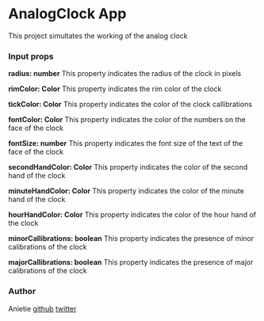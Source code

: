 # AnalogClock App

This project simultates the working of the analog clock

### Input props

**radius: number** This property indicates the radius of the clock in pixels

**rimColor: Color** This property indicates the rim color of the clock

**tickColor: Color** This property indicates the color of the clock callibrations

**fontColor: Color** This property indicates the color of the numbers on the face of the clock

**fontSize: number** This property indicates the font size of the text of the face of the clock

**secondHandColor: Color** This property indicates the color of the second hand of the clock

**minuteHandColor: Color** This property indicates the color of the minute hand of the clock

**hourHandColor: Color** This property indicates the color of the hour hand of the clock

**minorCallibrations: boolean** This property indicates the presence of minor calibrations of the clock

**majorCallibrations: boolean** This property indicates the presence of major calibrations of the clock

### Author
Anietie [github](https://github.com) [twitter](https://www/twitter.com)

